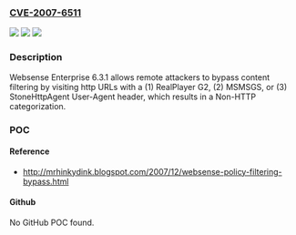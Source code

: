 ### [CVE-2007-6511](https://cve.mitre.org/cgi-bin/cvename.cgi?name=CVE-2007-6511)
![](https://img.shields.io/static/v1?label=Product&message=n%2Fa&color=blue)
![](https://img.shields.io/static/v1?label=Version&message=n%2Fa&color=blue)
![](https://img.shields.io/static/v1?label=Vulnerability&message=n%2Fa&color=brighgreen)

### Description

Websense Enterprise 6.3.1 allows remote attackers to bypass content filtering by visiting http URLs with a (1) RealPlayer G2, (2) MSMSGS, or (3) StoneHttpAgent User-Agent header, which results in a Non-HTTP categorization.

### POC

#### Reference
- http://mrhinkydink.blogspot.com/2007/12/websense-policy-filtering-bypass.html

#### Github
No GitHub POC found.

